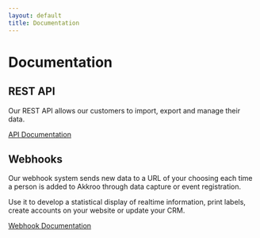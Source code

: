 ```yaml
---
layout: default
title: Documentation
---
```


# Documentation


## REST API

Our REST API allows our customers to import, export and manage their data.

[API Documentation](/docs/api)


## Webhooks

Our webhook system sends new data to a URL of your choosing each time a person
is added to Akkroo through data capture or event registration.

Use it to develop a statistical display of realtime information, print labels,
create accounts on your website or update your CRM.

[Webhook Documentation](/docs/webhooks)
